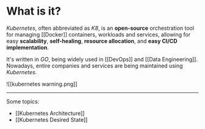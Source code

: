 # What is it?

*Kubernetes*, often abbreviated as *K8*, is an **open-source** orchestration tool for managing [[Docker]] containers, workloads and services, allowing for easy **scalability**, **self-healing**, **resource allocation**, and **easy CI/CD implementation**.

It's written in *GO*, being widely used in [[DevOps]] and [[Data Engineering]]. Nowadays, entire companies and services are being maintained using *Kubernetes*.

![[kubernetes warning.png]]
___

Some topics:
- [[Kubernetes Architecture]]
- [[Kubernetes Desired State]]



